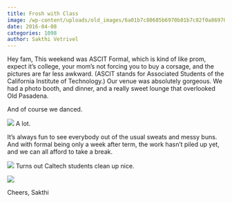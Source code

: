 ```yaml
---
title: Frosh with Class
image: /wp-content/uploads/old_images/6a01b7c80685b6970b01b7c82f0a86970b-800wi.jpg
date: 2016-04-08
categories: 1098
author: Sakthi Vetrivel
---
```


Hey fam,
This weekend was ASCIT Formal, which is kind of like prom, expect it’s college, your mom’s not forcing you to buy a corsage, and the pictures are far less awkward. (ASCIT stands for Associated Students of the California Institute of Technology.)
Our venue was absolutely gorgeous. We had a photo booth, and dinner, and a really sweet lounge that overlooked Old Pasadena.

And of course we danced.


![](/old_images/6a01b7c80685b6970b01b8d1b97361970c-pi.jpg)
A lot.

It’s always fun to see everybody out of the usual sweats and messy buns. And with formal being only a week after term, the work hasn’t piled up yet, and we can all afford to take a break.


![](/old_images/6a01b7c80685b6970b01b8d1b97381970c-pi.jpg)
Turns out Caltech students clean up nice.


![](/old_images/6a01b7c80685b6970b01b8d1b973aa970c-pi.jpg)

Cheers,
Sakthi

